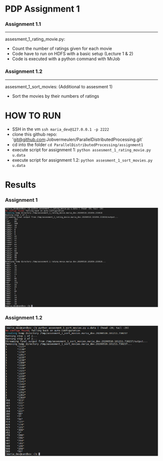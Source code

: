 # PDP Assignment 1

### Assignment 1.1
-------------

assesment_1_rating_movie.py:

- Count the number of ratings given for each movie 
- Code have to run on HDFS with a basic setup (Lecture 1 & 2) 
- Code is executed with a python command with MrJob

### Assignment 1.2
-------------

assesment_1_sort_movies:
(Additional to assesment 1)
- Sort the movies by their numbers of ratings

# HOW TO RUN

- SSH in the vm `ssh maria_dev@127.0.0.1 -p 2222`
- clone this github repo: 'git@github.com:Jobvermeulen/ParallelDistributedProcessing.git`
- cd into the folder `cd ParallelDistributedProcessing/assignment1`
- execute script for assignment 1: `python assesment_1_rating_movie.py u.data`
- execute script for assignment 1.2: `python assesment_1_sort_movies.py u.data`

# Results

### Assignment 1
![](pdp-assesment1.PNG)

### Assignment 1.2
![](pdp-assesment1-2.PNG)
